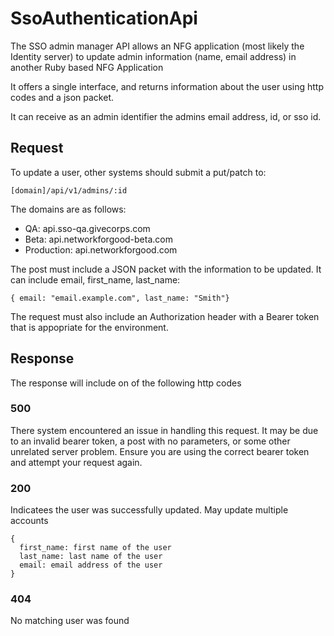 # SsoAuthenticationApi

The SSO admin manager API allows an NFG application (most likely the Identity server) to update admin information (name, email address) in another Ruby based NFG Application

It offers a single interface, and returns information about the user using http codes and a json packet.

It can receive as an admin identifier the admins email address, id, or sso id.

## Request

To update a user, other systems should submit a put/patch to:

````
[domain]/api/v1/admins/:id
````

The domains are as follows:

* QA: api.sso-qa.givecorps.com
* Beta: api.networkforgood-beta.com
* Production: api.networkforgood.com

The post must include a JSON packet with the information to be updated. It can include email, first_name, last_name:

````
{ email: "email.example.com", last_name: "Smith"}
````

The request must also include an Authorization header with a Bearer token that is appopriate for the environment.

## Response

The response will include on of the following http codes

### 500
There system encountered an issue in handling this request. It may be due to an invalid bearer token, a post with no parameters, or some other unrelated server problem. Ensure you are using the correct bearer token and attempt your request again.

### 200
Indicatees the user was successfully updated. May update multiple accounts

````
{
  first_name: first name of the user
  last_name: last name of the user
  email: email address of the user
}
````

### 404
No matching user was found




